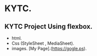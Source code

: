 # KYTC.
## KYTC Project Using flexbox.
- html.
- Css (StyleSheet , MediaSheet).
- images.
  [My Page].(https://gogle.ps).
